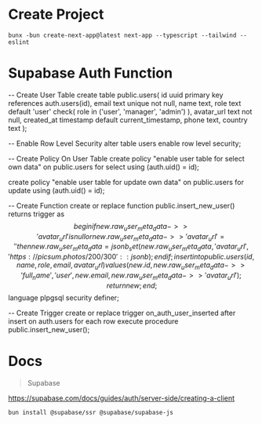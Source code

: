 # Create Project

`bunx -bun create-next-app@latest next-app --typescript --tailwind --eslint`

# Supabase Auth Function

-- Create User Table
create table public.users(
id uuid primary key references auth.users(id),
email text unique not null,
name text,
role text default 'user' check(
    role in ('user', 'manager', 'admin')
),
avatar_url text not null,
created_at timestamp default current_timestamp,
phone text,
country text
);

-- Enable Row Level Security
alter table users enable row level security;

-- Create Policy On User Table
create policy "enable user table for select own data" 
on public.users for
select using (auth.uid() = id);

create policy "enable user table for update own data" 
on public.users for
update using (auth.uid() = id);

-- Create Function
create or replace function public.insert_new_user()
returns trigger as 
$$
  begin
    if new.raw_user_meta_data->>'avatar_url' is null or 
    new.raw_user_meta_data->>'avatar_url' = '' then
      new.raw_user_meta_data = jsonb_set(
        new.raw_user_meta_data, 
        '{avatar_url}',
        'https://picsum.photos/200/300'::jsonb
      );
    end if;
    insert into public.users(
      id, 
      name,
      role, 
      email, 
      avatar_url
    ) 
    values (
      new.id, 
      new.raw_user_meta_data->>'full_name', 
      'user',
      new.email,
      new.raw_user_meta_data->>'avatar_url'
    );
    return new;
  end;
$$ language plpgsql security definer;

-- Create Trigger
create or replace trigger on_auth_user_inserted
after insert on auth.users
for each row
execute procedure public.insert_new_user();

# Docs

> Supabase

https://supabase.com/docs/guides/auth/server-side/creating-a-client

`bun install @supabase/ssr @supabase/supabase-js`